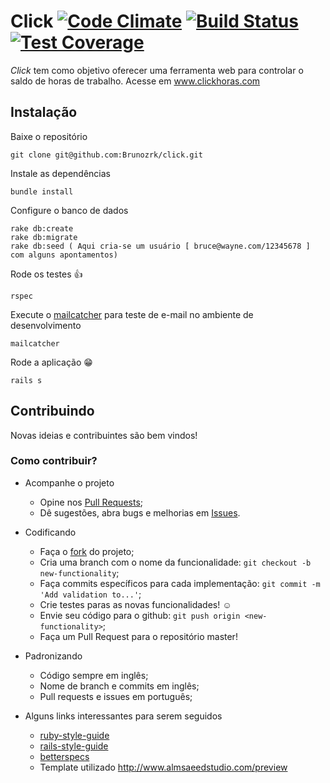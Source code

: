 # Click [![Code Climate](https://codeclimate.com/github/brunozrk/click/badges/gpa.svg)](https://codeclimate.com/github/brunozrk/click) [![Build Status](https://travis-ci.org/brunozrk/click.svg?branch=master)](https://travis-ci.org/brunozrk/click) [![Test Coverage](https://codeclimate.com/github/brunozrk/click/badges/coverage.svg)](https://codeclimate.com/github/brunozrk/click)


*Click* tem como objetivo oferecer uma ferramenta web para controlar o saldo de horas de trabalho. Acesse em www.clickhoras.com

## Instalação

Baixe o repositório

    git clone git@github.com:Brunozrk/click.git

Instale as dependências

    bundle install

Configure o banco de dados

    rake db:create
    rake db:migrate
    rake db:seed ( Aqui cria-se um usuário [ bruce@wayne.com/12345678 ] com alguns apontamentos)

Rode os testes :+1:

    rspec

Execute o  [mailcatcher](http://mailcatcher.me/) para teste de e-mail no ambiente de desenvolvimento

    mailcatcher

Rode a aplicação :grin:

    rails s

## Contribuindo

Novas ideias e contribuintes são bem vindos!

### Como contribuir?

  * Acompanhe o projeto
    * Opine nos [Pull Requests](https://github.com/Brunozrk/click/pulls);
    * Dê sugestões, abra bugs e melhorias em [Issues](https://github.com/Brunozrk/click/issues).

  * Codificando
    * Faça o [fork](https://github.com/Brunozrk/click/fork) do projeto;
    * Cria uma branch com o nome da funcionalidade: `git checkout -b new-functionality`;
    * Faça commits específicos para cada implementação: `git commit -m 'Add validation to...'`;
    * Crie testes paras as novas funcionalidades! :relaxed:
    * Envie seu código para o github: `git push origin <new-functionality>`;
    * Faça um Pull Request para o repositório master!

  * Padronizando
    * Código sempre em inglês;
    * Nome de branch e commits em inglês;
    * Pull requests e issues em português;

  * Alguns links interessantes para serem seguidos
    * [ruby-style-guide](https://github.com/bbatsov/ruby-style-guide)
    * [rails-style-guide](https://github.com/bbatsov/rails-style-guide)
    * [betterspecs](http://betterspecs.org/)
    * Template utilizado http://www.almsaeedstudio.com/preview
